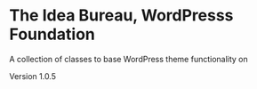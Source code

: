 The Idea Bureau, WordPresss Foundation
======================================

A collection of classes to base WordPress theme functionality on

Version 1.0.5
